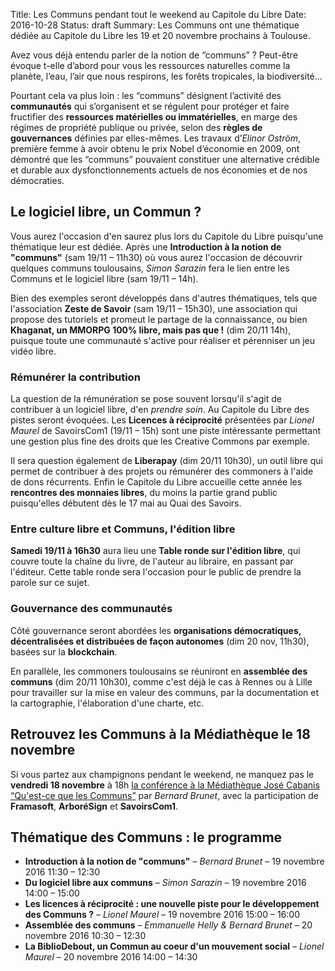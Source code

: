 Title: Les Communs pendant tout le weekend au Capitole du Libre
Date: 2016-10-28
Status: draft
Summary: Les Communs ont une thématique dédiée au Capitole du Libre les 19 et 20 novembre prochains à Toulouse.

Avez vous déjà entendu parler de la notion de “communs” ?
Peut-être évoque t-elle d’abord pour vous les ressources naturelles comme la planète, l’eau, l’air que nous respirons, les forêts tropicales, la biodiversité…

Pourtant cela va plus loin : les “communs” désignent l’activité des **communautés** qui s’organisent et se régulent pour protéger et faire fructifier des **ressources matérielles ou immatérielles**, en marge des régimes de propriété publique ou privée, selon des **règles de gouvernances** définies par elles-mêmes. Les travaux d’*Elinor Oström*, première femme à avoir obtenu le prix Nobel d’économie en 2009, ont démontré que les “communs” pouvaient constituer une alternative crédible et durable aux dysfonctionnements actuels de nos économies et de nos démocraties.

## Le logiciel libre, un Commun ?

Vous aurez l'occasion d'en saurez plus lors du Capitole du Libre puisqu'une thématique leur est dédiée. Après une **Introduction à la notion de "communs"** (sam 19/11 – 11h30) où vous aurez l'occasion de découvrir quelques communs toulousains, *Simon Sarazin* fera le lien entre les Communs et le logiciel libre (sam 19/11 – 14h).

Bien des exemples seront développés dans d'autres thématiques, tels que l'association **Zeste de Savoir** (sam 19/11 – 15h30), une association qui propose des tutoriels et promeut le partage de la connaissance, ou bien **Khaganat, un MMORPG 100% libre, mais pas que !** (dim 20/11 14h), puisque toute une communauté s'active pour réaliser et pérenniser un jeu vidéo libre.

### Rémunérer la contribution

La question de la rémunération se pose souvent lorsqu'il s'agit de contribuer à un logiciel libre, d'en *prendre soin*. Au Capitole du Libre des pistes seront évoquées. Les **Licences à réciprocité** présentées par *Lionel Maurel* de SavoirsCom1 (19/11 – 15h) sont une piste intéressante permettant une gestion plus fine des droits que les Creative Commons par exemple.

Il sera question également de **Liberapay** (dim 20/11 10h30), un outil libre qui permet de contribuer à des projets ou rémunérer des commoners à l'aide de dons récurrents. Enfin le Capitole du Libre accueille cette année les **rencontres des monnaies libres**, du moins la partie grand public puisqu'elles débutent dès le 17 mai au Quai des Savoirs. 

### Entre culture libre et Communs, l'édition libre

**Samedi 19/11 à 16h30** aura lieu une **Table ronde sur l'édition libre**, qui couvre toute la chaîne du livre, de l'auteur au libraire, en passant par l'éditeur. Cette table ronde sera l'occasion pour le public de prendre la parole sur ce sujet.

### Gouvernance des communautés

Côté gouvernance seront abordées les **organisations démocratiques, décentralisées et distribuées de façon autonomes** (dim 20 nov, 11h30), basées sur la **blockchain**.

En parallèle, les commoners toulousains se réuniront en **assemblée des communs** (dim 20/11 10h30), comme c'est déjà le cas à Rennes ou à Lille pour travailler sur la mise en valeur des communs, par la documentation et la cartographie, l'élaboration d'une charte, etc.

## Retrouvez les Communs à la Médiathèque le 18 novembre

Si vous partez aux champignons pendant le weekend, ne manquez pas le **vendredi 18 novembre** à 18h [la conférence à la Médiathèque José Cabanis
“Qu'est-ce que les Communs”](http://www.bibliotheque.toulouse.fr/qu_est_ce_que_les_communs.html) par *Bernard Brunet*, avec la participation de **Framasoft**, **ArboréSign** et **SavoirsCom1**.

## Thématique des Communs : le programme

* **Introduction à la notion de "communs"** – *Bernard Brunet* – 19 novembre 2016 11:30 – 12:30
* **Du logiciel libre aux communs** – *Simon Sarazin* – 19 novembre 2016 14:00 – 15:00
* **Les licences à réciprocité : une nouvelle piste pour le développement des Communs ?** – *Lionel Maurel* – 19 novembre 2016 15:00 – 16:00
* **Assemblée des communs** – *Emmanuelle Helly & Bernard Brunet* – 20 novembre 2016 10:30 – 12:30
* **La BiblioDebout, un Commun au coeur d'un mouvement social** – *Lionel Maurel* – 20 novembre 2016 14:00 – 14:30
